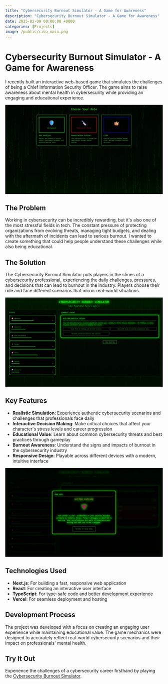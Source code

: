 ```yaml
---
title: "Cybersecurity Burnout Simulator - A Game for Awareness"
description: "Cybersecurity Burnout Simulator - A Game for Awareness"
date: 2025-02-09 00:00:00 +0800
categories: [Projects]
image: /public/ciso_main.png
---
```


# Cybersecurity Burnout Simulator - A Game for Awareness

I recently built an interactive web-based game that simulates the challenges of being a Chief Information Security Officer. The game aims to raise awareness about mental health in cybersecurity while providing an engaging and educational experience.

![CISO Simulator Interface](/public/ciso_image_1.webp)

## The Problem

Working in cybersecurity can be incredibly rewarding, but it's also one of the most stressful fields in tech. The constant pressure of protecting organizations from evolving threats, managing tight budgets, and dealing with the aftermath of incidents can lead to serious burnout. I wanted to create something that could help people understand these challenges while also being educational.

## The Solution

The Cybersecurity Burnout Simulator puts players in the shoes of a cybersecurity professional, experiencing the daily challenges, pressures, and decisions that can lead to burnout in the industry. Players choose their role and face different scenarios that mirror real-world situations.

![Choose your role to get different scenarios](/public/ciso_image_2.webp)

## Key Features

- **Realistic Simulation**: Experience authentic cybersecurity scenarios and challenges that professionals face daily
- **Interactive Decision Making**: Make critical choices that affect your character's stress levels and career progression
- **Educational Value**: Learn about common cybersecurity threats and best practices through gameplay
- **Burnout Awareness**: Understand the signs and impacts of burnout in the cybersecurity industry
- **Responsive Design**: Playable across different devices with a modern, intuitive interface

![Juggle between different stats](/public/ciso_image_3.webp)

## Technologies Used

- **Next.js**: For building a fast, responsive web application
- **React**: For creating an interactive user interface
- **TypeScript**: For type-safe code and better development experience
- **Vercel**: For seamless deployment and hosting

## Development Process

The project was developed with a focus on creating an engaging user experience while maintaining educational value. The game mechanics were designed to accurately reflect real-world cybersecurity scenarios and their impact on professionals' mental health.

## Try It Out

Experience the challenges of a cybersecurity career firsthand by playing the [Cybersecurity Burnout Simulator](https://ciso-simulator.vercel.app/).

